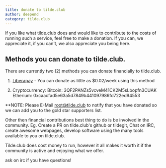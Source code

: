 ```yaml
---
title: donate to tilde.club
author: deepend
category: tilde.club
---
```


 If you like what tilde.club does and would like to contribute to the costs of running such a service, feel free to make a donation. If you can, we appreciate it, if you can't, we also appreciate you being here.

## Methods you can donate to tilde.club.

There are currently two (2) methods you can donate financially to tilde.club.

1.  [Liberapay](https://liberapay.com/tilde.club/donate) - You can donate as little as $0.02/week using this method

2.  Cryptocurrency:
	Bitcoin: 3QF2PANZs5vcveM41CK2M5sLbopfn3CUAK
	Etherium: 0xcaacfad5e63a5d7849b441097986fd722ed94553
	
**NOTE: Please E-Mail root@tilde.club to notify that you have donated so we can add you to the gold star supporters list.

Other then financial contributions best thing to do is be involved in the community.
Eg. Create a PR on tilde.club's github or tildegit, Chat on IRC, create awesome webpages, 
develop software using the many tools available to you on tilde.club.

Tilde.club does cost money to run, however it all makes it worth it if the community is active and enjoying what we offer.

ask on irc if you have questions!
